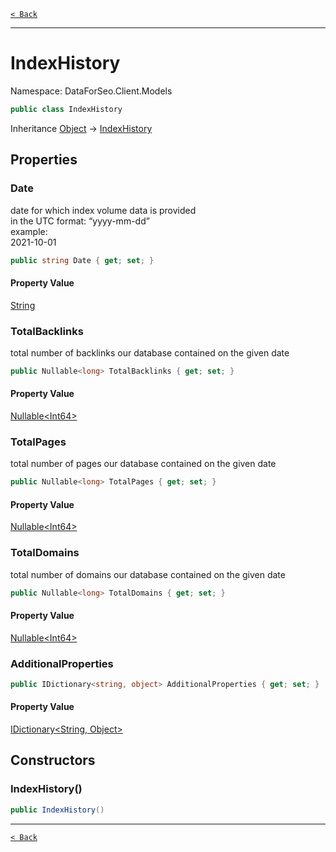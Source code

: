 [`< Back`](./)

---

# IndexHistory

Namespace: DataForSeo.Client.Models

```csharp
public class IndexHistory
```

Inheritance [Object](https://docs.microsoft.com/en-us/dotnet/api/system.object) → [IndexHistory](./dataforseo.client.models.indexhistory)

## Properties

### **Date**

date for which index volume data is provided
 <br>in the UTC format: “yyyy-mm-dd”
 <br>example:
 <br>2021-10-01

```csharp
public string Date { get; set; }
```

#### Property Value

[String](https://docs.microsoft.com/en-us/dotnet/api/system.string)<br>

### **TotalBacklinks**

total number of backlinks our database contained on the given date

```csharp
public Nullable<long> TotalBacklinks { get; set; }
```

#### Property Value

[Nullable&lt;Int64&gt;](https://docs.microsoft.com/en-us/dotnet/api/system.nullable-1)<br>

### **TotalPages**

total number of pages our database contained on the given date

```csharp
public Nullable<long> TotalPages { get; set; }
```

#### Property Value

[Nullable&lt;Int64&gt;](https://docs.microsoft.com/en-us/dotnet/api/system.nullable-1)<br>

### **TotalDomains**

total number of domains our database contained on the given date

```csharp
public Nullable<long> TotalDomains { get; set; }
```

#### Property Value

[Nullable&lt;Int64&gt;](https://docs.microsoft.com/en-us/dotnet/api/system.nullable-1)<br>

### **AdditionalProperties**

```csharp
public IDictionary<string, object> AdditionalProperties { get; set; }
```

#### Property Value

[IDictionary&lt;String, Object&gt;](https://docs.microsoft.com/en-us/dotnet/api/system.collections.generic.idictionary-2)<br>

## Constructors

### **IndexHistory()**

```csharp
public IndexHistory()
```

---

[`< Back`](./)
